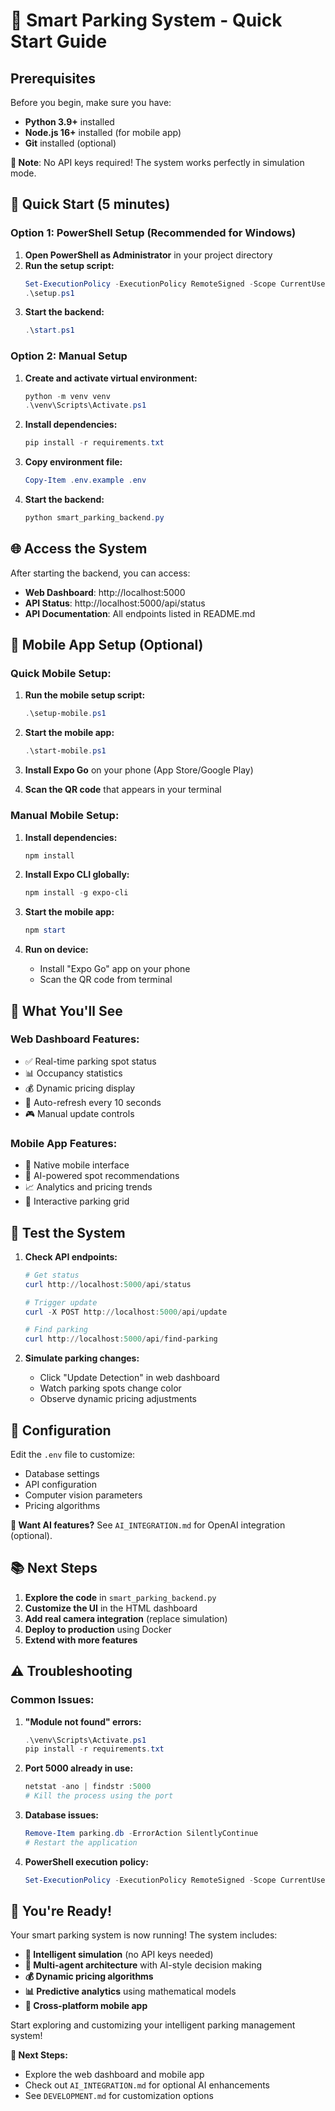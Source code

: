 # 🚗 Smart Parking System - Quick Start Guide

## Prerequisites

Before you begin, make sure you have:
- **Python 3.9+** installed
- **Node.js 16+** installed (for mobile app)
- **Git** installed (optional)

**📌 Note**: No API keys required! The system works perfectly in simulation mode.

## 🚀 Quick Start (5 minutes)

### Option 1: PowerShell Setup (Recommended for Windows)

1. **Open PowerShell as Administrator** in your project directory
2. **Run the setup script:**
   ```powershell
   Set-ExecutionPolicy -ExecutionPolicy RemoteSigned -Scope CurrentUser
   .\setup.ps1
   ```
3. **Start the backend:**
   ```powershell
   .\start.ps1
   ```

### Option 2: Manual Setup

1. **Create and activate virtual environment:**
   ```powershell
   python -m venv venv
   .\venv\Scripts\Activate.ps1
   ```

2. **Install dependencies:**
   ```powershell
   pip install -r requirements.txt
   ```

3. **Copy environment file:**
   ```powershell
   Copy-Item .env.example .env
   ```

4. **Start the backend:**
   ```powershell
   python smart_parking_backend.py
   ```

## 🌐 Access the System

After starting the backend, you can access:

- **Web Dashboard**: http://localhost:5000
- **API Status**: http://localhost:5000/api/status
- **API Documentation**: All endpoints listed in README.md

## 📱 Mobile App Setup (Optional)

### Quick Mobile Setup:

1. **Run the mobile setup script:**
   ```powershell
   .\setup-mobile.ps1
   ```

2. **Start the mobile app:**
   ```powershell
   .\start-mobile.ps1
   ```

3. **Install Expo Go** on your phone (App Store/Google Play)

4. **Scan the QR code** that appears in your terminal

### Manual Mobile Setup:

1. **Install dependencies:**
   ```powershell
   npm install
   ```

2. **Install Expo CLI globally:**
   ```powershell
   npm install -g expo-cli
   ```

3. **Start the mobile app:**
   ```powershell
   npm start
   ```

4. **Run on device:**
   - Install "Expo Go" app on your phone
   - Scan the QR code from terminal

## 🎯 What You'll See

### Web Dashboard Features:
- ✅ Real-time parking spot status
- 📊 Occupancy statistics
- 💰 Dynamic pricing display
- 🔄 Auto-refresh every 10 seconds
- 🎮 Manual update controls

### Mobile App Features:
- 📱 Native mobile interface
- 🎯 AI-powered spot recommendations
- 📈 Analytics and pricing trends
- 🚗 Interactive parking grid

## 🧪 Test the System

1. **Check API endpoints:**
   ```powershell
   # Get status
   curl http://localhost:5000/api/status
   
   # Trigger update
   curl -X POST http://localhost:5000/api/update
   
   # Find parking
   curl http://localhost:5000/api/find-parking
   ```

2. **Simulate parking changes:**
   - Click "Update Detection" in web dashboard
   - Watch parking spots change color
   - Observe dynamic pricing adjustments

## 🔧 Configuration

Edit the `.env` file to customize:
- Database settings
- API configuration  
- Computer vision parameters
- Pricing algorithms

**🤖 Want AI features?** See `AI_INTEGRATION.md` for OpenAI integration (optional).

## 📚 Next Steps

1. **Explore the code** in `smart_parking_backend.py`
2. **Customize the UI** in the HTML dashboard
3. **Add real camera integration** (replace simulation)
4. **Deploy to production** using Docker
5. **Extend with more features**

## ⚠️ Troubleshooting

### Common Issues:

1. **"Module not found" errors:**
   ```powershell
   .\venv\Scripts\Activate.ps1
   pip install -r requirements.txt
   ```

2. **Port 5000 already in use:**
   ```powershell
   netstat -ano | findstr :5000
   # Kill the process using the port
   ```

3. **Database issues:**
   ```powershell
   Remove-Item parking.db -ErrorAction SilentlyContinue
   # Restart the application
   ```

4. **PowerShell execution policy:**
   ```powershell
   Set-ExecutionPolicy -ExecutionPolicy RemoteSigned -Scope CurrentUser
   ```

## 🎉 You're Ready!

Your smart parking system is now running! The system includes:
- **🎯 Intelligent simulation** (no API keys needed)
- **🤖 Multi-agent architecture** with AI-style decision making
- **💰 Dynamic pricing algorithms** 
- **📊 Predictive analytics** using mathematical models
- **📱 Cross-platform mobile app**

Start exploring and customizing your intelligent parking management system!

**🚀 Next Steps:**
- Explore the web dashboard and mobile app
- Check out `AI_INTEGRATION.md` for optional AI enhancements
- See `DEVELOPMENT.md` for customization options
